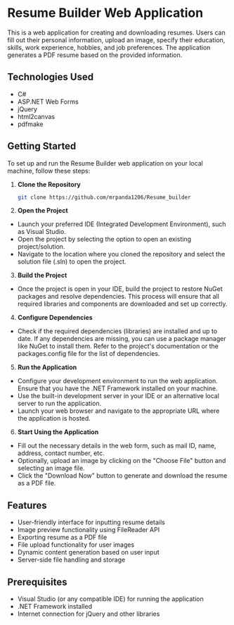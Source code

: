 # Resume Builder Web Application
This is a web application for creating and downloading resumes. Users can fill out their personal information, upload an image, specify their education, skills, work experience, hobbies, and job preferences. The application generates a PDF resume based on the provided information.

## Technologies Used
- C#
- ASP.NET Web Forms
- jQuery
- html2canvas
- pdfmake

## Getting Started
To set up and run the Resume Builder web application on your local machine, follow these steps:

1. **Clone the Repository**
   ```bash
   git clone https://github.com/mrpanda1206/Resume_builder
   ```
2. **Open the Project**
- Launch your preferred IDE (Integrated Development Environment), such as Visual Studio.
- Open the project by selecting the option to open an existing project/solution.
- Navigate to the location where you cloned the repository and select the solution file (.sln) to open the project.

3. **Build the Project**

- Once the project is open in your IDE, build the project to restore NuGet packages and resolve dependencies. This process will ensure that all required libraries and components are downloaded and set up correctly.

4. **Configure Dependencies**

- Check if the required dependencies (libraries) are installed and up to date. If any dependencies are missing, you can use a package manager like NuGet to install them. Refer to the project's documentation or the packages.config file for the list of dependencies.

5. **Run the Application**

- Configure your development environment to run the web application. Ensure that you have the .NET Framework installed on your machine.
- Use the built-in development server in your IDE or an alternative local server to run the application.
- Launch your web browser and navigate to the appropriate URL where the application is hosted.

6. **Start Using the Application**

- Fill out the necessary details in the web form, such as mail ID, name, address, contact number, etc.
- Optionally, upload an image by clicking on the "Choose File" button and selecting an image file.
- Click the "Download Now" button to generate and download the resume as a PDF file.

## Features
- User-friendly interface for inputting resume details
- Image preview functionality using FileReader API
- Exporting resume as a PDF file
- File upload functionality for user images
- Dynamic content generation based on user input
- Server-side file handling and storage

## Prerequisites
- Visual Studio (or any compatible IDE) for running the application
- .NET Framework installed
- Internet connection for jQuery and other libraries

